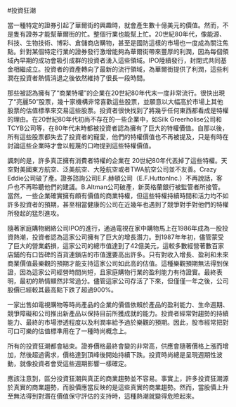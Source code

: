 #投資狂潮

當一種特定的證券引起了華爾街的興趣時，就會產生數十億美元的價值。然而，不是隻有證券才能幫華爾街的忙。整個行業也能幫上忙。20世紀80年代，像能源、科技、生物技術、博彩、倉儲商店購物，甚至是國防這樣的市場也一度成為關注焦點。針對某個特定行業的證券發行激增能夠為華爾街帶來豐厚的利潤，因為每個領域內早期的成功會吸引成群的投資者湧入這些領域。IPO陸續發行，封閉式共同基金相繼成立。投資者的資產轉向了最新的流行領域，為華爾街提供了利潤，這些利潤在投資者熱情消退之後依然維持了很長一段時間。

那些被認為擁有了“商業特權”的企業在20世紀80年代末一度非常流行。很快出現了“亮麗50”股票，幾十家機構非常喜歡這些股票，並願意以大幅高於市場上其他股票的估值標準來交易這些股票。投資者很快找到了將幾乎任何東西都看成是特權的理由。在20世紀80年代初尚不存在的一些企業中，如Silk Greerholise公司和TCYB公司等，在80年代末時都被投資者認為擁有了巨大的特權價值。自那以後，所有這些股票都失去了投資者的寵愛，他們的特權價值也不再被提及，只是有時在討論這些企業時才會以輕蔑的口吻提到這些特權價值。

諷刺的是，許多真正擁有消費者特權的企業在 20世紀80年代丟掉了這些特權。天空對美國東方航空、泛美航空、大陸航空或者TWA航空公司並不友善。Crazy Eddie公司破了產。證券諮詢公司E.F.赫頓公司（E.F.HuttonInc.）不再說話，客戶也不再聆聽他們的建議。B.Altman公司破產，新英格蘭銀行被監管者所接管。當然，一些企業確實擁有頗有價值的商業特權，但這些特權持續時間和活力均不如許多投資者的預期，甚至相當健康的公司在近幾年也遇到了競爭對手對他們的特權所發起的猛烈進攻。

隨著家庭購物網絡公司IPO的進行，通過電視在家中購物馬上在1986年成為一股投資熱潮，投資者認為這家公司擁有了巨大的增長潛力。到1987年年初，儘管蒙受了巨大的營業虧損，這家公司的總市值達到了42億美元，這較多數經營著數百家店鋪的有口皆碑的百貨連鎖店的市值還要高出許多。只有對收入增長、盈利和未來商業價值最樂觀的預期才能支持這家公司如此高的估值。這種樂觀預期無法得到保證，因為這家公司經營時間尚短，且家庭購物行業的盈利能力有待證實。最終表明，最初的熱情顯然非常過分。儘管這家公司存活了下來，但僅僅一年之後，公司股價已經較其最高點下跌了超過900%。

一家出售如電視購物等時尚產品的企業的價值依賴於產品的盈利能力、生命週期、競爭障礙和公司推出新產品以保持目前所獲成就的能力。投資者經常對趨勢的持續能力、最終的市場滲透程度以及利潤率給予過於樂觀的預期。因此，股市經常把對可口可樂的估值標準用在了一種時尚概念上。

所有的投資狂潮都會結束。證券價格最終會變的非常高，供應會隨著價格上漲而增加，然後超過需求，價格達到頂峰後開始持續下跌。投資時尚總是呈現週期性波動，就像投資者會受這些週期影響一樣確定。

應該注意到，區分投資狂潮與真正的商業趨勢並不容易。事實上，許多投資狂潮源於真實的商業趨勢，而股價應當反映的是這些真實的商業趨勢。然而，當股價上升至無法得到對潛在價值保守評估的支持時，這種熱潮就變得危險起來。
